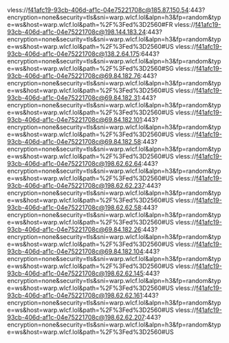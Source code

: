 vless://f41afc19-93cb-406d-af1c-04e75221708c@185.87.150.54:443?encryption=none&security=tls&sni=warp.wlcf.lol&alpn=h3&fp=random&type=ws&host=warp.wlcf.lol&path=%2F%3Fed%3D2560#FR
vless://f41afc19-93cb-406d-af1c-04e75221708c@198.144.183.24:443?encryption=none&security=tls&sni=warp.wlcf.lol&alpn=h3&fp=random&type=ws&host=warp.wlcf.lol&path=%2F%3Fed%3D2560#US
vless://f41afc19-93cb-406d-af1c-04e75221708c@138.2.64.175:6443?encryption=none&security=tls&sni=warp.wlcf.lol&alpn=h3&fp=random&type=ws&host=warp.wlcf.lol&path=%2F%3Fed%3D2560#SG
vless://f41afc19-93cb-406d-af1c-04e75221708c@69.84.182.76:443?encryption=none&security=tls&sni=warp.wlcf.lol&alpn=h3&fp=random&type=ws&host=warp.wlcf.lol&path=%2F%3Fed%3D2560#US
vless://f41afc19-93cb-406d-af1c-04e75221708c@69.84.182.31:443?encryption=none&security=tls&sni=warp.wlcf.lol&alpn=h3&fp=random&type=ws&host=warp.wlcf.lol&path=%2F%3Fed%3D2560#US
vless://f41afc19-93cb-406d-af1c-04e75221708c@69.84.182.101:443?encryption=none&security=tls&sni=warp.wlcf.lol&alpn=h3&fp=random&type=ws&host=warp.wlcf.lol&path=%2F%3Fed%3D2560#US
vless://f41afc19-93cb-406d-af1c-04e75221708c@69.84.182.58:443?encryption=none&security=tls&sni=warp.wlcf.lol&alpn=h3&fp=random&type=ws&host=warp.wlcf.lol&path=%2F%3Fed%3D2560#US
vless://f41afc19-93cb-406d-af1c-04e75221708c@198.62.62.64:443?encryption=none&security=tls&sni=warp.wlcf.lol&alpn=h3&fp=random&type=ws&host=warp.wlcf.lol&path=%2F%3Fed%3D2560#US
vless://f41afc19-93cb-406d-af1c-04e75221708c@198.62.62.237:443?encryption=none&security=tls&sni=warp.wlcf.lol&alpn=h3&fp=random&type=ws&host=warp.wlcf.lol&path=%2F%3Fed%3D2560#US
vless://f41afc19-93cb-406d-af1c-04e75221708c@198.62.62.58:443?encryption=none&security=tls&sni=warp.wlcf.lol&alpn=h3&fp=random&type=ws&host=warp.wlcf.lol&path=%2F%3Fed%3D2560#US
vless://f41afc19-93cb-406d-af1c-04e75221708c@69.84.182.26:443?encryption=none&security=tls&sni=warp.wlcf.lol&alpn=h3&fp=random&type=ws&host=warp.wlcf.lol&path=%2F%3Fed%3D2560#US
vless://f41afc19-93cb-406d-af1c-04e75221708c@69.84.182.104:443?encryption=none&security=tls&sni=warp.wlcf.lol&alpn=h3&fp=random&type=ws&host=warp.wlcf.lol&path=%2F%3Fed%3D2560#US
vless://f41afc19-93cb-406d-af1c-04e75221708c@198.62.62.145:443?encryption=none&security=tls&sni=warp.wlcf.lol&alpn=h3&fp=random&type=ws&host=warp.wlcf.lol&path=%2F%3Fed%3D2560#US
vless://f41afc19-93cb-406d-af1c-04e75221708c@198.62.62.161:443?encryption=none&security=tls&sni=warp.wlcf.lol&alpn=h3&fp=random&type=ws&host=warp.wlcf.lol&path=%2F%3Fed%3D2560#US
vless://f41afc19-93cb-406d-af1c-04e75221708c@198.62.62.207:443?encryption=none&security=tls&sni=warp.wlcf.lol&alpn=h3&fp=random&type=ws&host=warp.wlcf.lol&path=%2F%3Fed%3D2560#US
